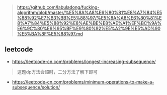 
> https://github.com/labuladong/fucking-algorithm/blob/master/%E5%8A%A8%E6%80%81%E8%A7%84%E5%88%92%E7%B3%BB%E5%88%97/%E5%8A%A8%E6%80%81%E8%A7%84%E5%88%92%E8%AE%BE%E8%AE%A1%EF%BC%9A%E6%9C%80%E9%95%BF%E9%80%92%E5%A2%9E%E5%AD%90%E5%BA%8F%E5%88%97.md


## leetcode
- https://leetcode-cn.com/problems/longest-increasing-subsequence/

> 这题dp方法会超时，二分方法了解下即可  
- https://leetcode-cn.com/problems/minimum-operations-to-make-a-subsequence/solution/
